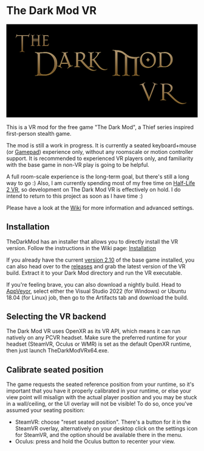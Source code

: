 # The Dark Mod VR

![The Dark Mod VR][logo]

This is a VR mod for the free game "The Dark Mod", a Thief series inspired first-person stealth game.

The mod is still a work in progress. It is currently a seated keyboard+mouse (or [Gamepad](https://github.com/fholger/thedarkmodvr/wiki/Gamepad-support)) experience only, without any roomscale or motion controller support. It is recommended to experienced VR players only, and familiarity with the base game in non-VR play is going to be helpful.

A full room-scale experience is the long-term goal, but there's still a long way to go :)
Also, I am currently spending most of my free time on [Half-Life 2 VR](https://halflife2vr.com), so
development on The Dark Mod VR is effectively on hold. I do intend to return to this project as soon as
I have time :)

Please have a look at the [Wiki](https://github.com/fholger/thedarkmodvr/wiki) for more information and advanced settings.

## Installation

TheDarkMod has an installer that allows you to directly install the VR version. Follow the instructions in the Wiki page: [Installation](https://github.com/fholger/thedarkmodvr/wiki/Installation)

If you already have the current [version 2.10](https://www.thedarkmod.com/posts/the-dark-mod-2-10-has-been-released/) of the base game installed, you can also head over to the [releases](https://github.com/fholger/thedarkmodvr/releases) and grab the latest version of the VR build. Extract it to your Dark Mod directory and run the VR executable.

If you're feeling brave, you can also download a nightly build. Head to [AppVeyor](https://ci.appveyor.com/project/fholger/thedarkmodvr), select either the Visual Studio 2022 (for Windows) or Ubuntu 18.04 (for Linux) job, then go to the Artifacts tab and download the build.

## Selecting the VR backend

The Dark Mod VR uses OpenXR as its VR API, which means it can run natively on any PCVR headset. Make sure
the preferred runtime for your headset (SteamVR, Oculus or WMR) is set as the default OpenXR runtime, then
just launch TheDarkModVRx64.exe.

## Calibrate seated position

The game requests the seated reference position from your runtime, so it's important that you have it properly calibrated in your runtime, or else your view point will misalign with the actual player position and you may be stuck in a wall/ceiling, or the UI overlay will not be visible! To do so, once you've assumed your seating position:

* SteamVR: choose "reset seated position". There's a button for it in the SteamVR overlay, alternatively on your desktop click on the settings icon for SteamVR, and the option should be available there in the menu.
* Oculus: press and hold the Oculus button to recenter your view.

[logo]: https://github.com/fholger/thedarkmodvr/raw/master/thedarkmodvr.png
